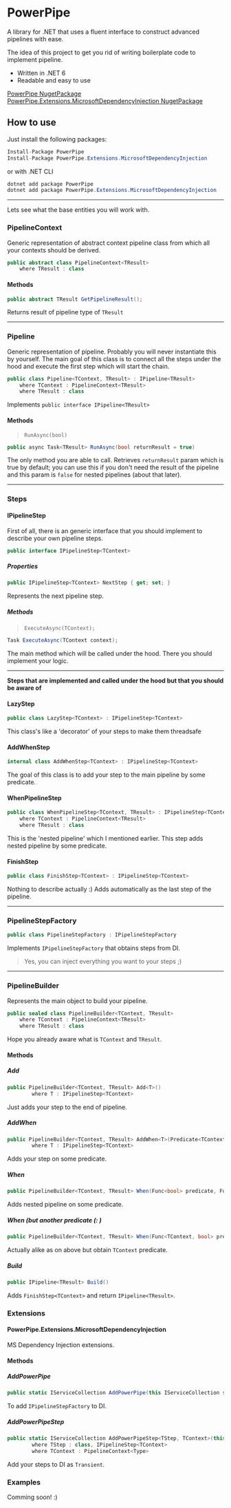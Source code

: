 # PowerPipe
A library for .NET that uses a fluent interface to construct advanced pipelines with ease.

The idea of this project to get you rid of writing boilerplate code to implement pipeline.

- Written in .NET 6
- Readable and easy to use

[PowerPipe NugetPackage](https://www.nuget.org/packages/PowerPipe/ "PowerPipe NugetPackage")
[PowerPipe.Extensions.MicrosoftDependencyInjection NugetPackage](https://www.nuget.org/packages/PowerPipe.Extensions.MicrosoftDependencyInjection/ "PowerPipe.Extensions.MicrosoftDependencyInjection NugetPackage")

## How to use
Just install the following packages:
```csharp
Install-Package PowerPipe
Install-Package PowerPipe.Extensions.MicrosoftDependencyInjection
```
or with .NET CLI
```csharp
dotnet add package PowerPipe
dotnet add package PowerPipe.Extensions.MicrosoftDependencyInjection
```

------------

Lets see what the base entities you will work with.

### PipelineContext
Generic representation of abstract context pipeline class from which all your contexts should be derived.

```csharp
public abstract class PipelineContext<TResult>
	where TResult : class
```

#### Methods
```csharp
public abstract TResult GetPipelineResult();
```
Returns result of pipeline type of `TResult`

------------

### Pipeline
Generic representation of pipeline. Probably you will never instantiate this by yourself. The main goal of this class is to connect all the steps under the hood and execute the first step which will start the chain.
```csharp
public class Pipeline<TContext, TResult> : IPipeline<TResult>
	where TContext : PipelineContext<TResult>
	where TResult : class
```
Implements `public interface IPipeline<TResult>`

#### Methods
> `RunAsync(bool)`

```csharp
public async Task<TResult> RunAsync(bool returnResult = true)
```
The only method you are able to call. Retrieves `returnResult` param which is true by default; you can use this if you don't need the result of the pipeline and this param is `false` for nested pipelines (about that later).

------------

### Steps
#### IPipelineStep
First of all, there is an generic interface that you should implement to describe your own pipeline steps.
```csharp
public interface IPipelineStep<TContext>
```
##### Properties
```csharp
public IPipelineStep<TContext> NextStep { get; set; }
```
Represents the next pipeline step.
##### Methods
> `ExecuteAsync(TContext);`

```csharp
Task ExecuteAsync(TContext context);
```
The main method which will be called under the hood. There you should implement your logic.

------------

**Steps that are implemented and called under the hood but that you should be aware of**

#### LazyStep
```csharp
public class LazyStep<TContext> : IPipelineStep<TContext>
```
This class's like a 'decorator' of your steps to make them threadsafe

#### AddWhenStep
```csharp
internal class AddWhenStep<TContext> : IPipelineStep<TContext>
```
The goal of this class is to add your step to the main pipeline by some predicate.

#### WhenPipelineStep
```csharp
public class WhenPipelineStep<TContext, TResult> : IPipelineStep<TContext>
    where TContext : PipelineContext<TResult>
    where TResult : class
```
This is the 'nested pipeline' which I mentioned earlier. This step adds nested pipeline by some predicate.

#### FinishStep
```csharp
public class FinishStep<TContext> : IPipelineStep<TContext>
```
Nothing to describe actually :) Adds automatically as the last step of the pipeline.

------------

### PipelineStepFactory
```csharp
public class PipelineStepFactory : IPipelineStepFactory
```
Implements `IPipelineStepFactory` that obtains steps from DI.

> Yes, you can inject everything you want to your steps ;)

------------

### PipelineBuilder
Represents the main object to build your pipeline.
```csharp
public sealed class PipelineBuilder<TContext, TResult>
    where TContext : PipelineContext<TResult>
    where TResult : class
```
Hope you already aware what is `TContext` and `TResult`.

#### Methods
##### Add
```csharp
public PipelineBuilder<TContext, TResult> Add<T>()
        where T : IPipelineStep<TContext>
```
Just adds your step to the end of pipeline.

##### AddWhen
```csharp
public PipelineBuilder<TContext, TResult> AddWhen<T>(Predicate<TContext> predicate)
        where T : IPipelineStep<TContext>
```
Adds your step on some predicate.

##### When
```csharp
public PipelineBuilder<TContext, TResult> When(Func<bool> predicate, Func<PipelineBuilder<TContext, TResult>, PipelineBuilder<TContext, TResult>> action)
```
Adds nested pipeline on some predicate.

##### When (but another predicate (: )
```csharp
public PipelineBuilder<TContext, TResult> When(Func<TContext, bool> predicate, Func<PipelineBuilder<TContext, TResult>, PipelineBuilder<TContext, TResult>> action)
```
Actually alike as on above but obtain `TContext` predicate.

##### Build
```csharp
public IPipeline<TResult> Build()
```
Adds `FinishStep<TContext>` and return `IPipeline<TResult>`.

### Extensions
#### PowerPipe.Extensions.MicrosoftDependencyInjection
MS Dependency Injection extensions.

#### Methods
##### AddPowerPipe
```csharp
public static IServiceCollection AddPowerPipe(this IServiceCollection serviceCollection)
```
To add `IPipelineStepFactory` to DI.

##### AddPowerPipeStep
```csharp
public static IServiceCollection AddPowerPipeStep<TStep, TContext>(this IServiceCollection serviceCollection)
        where TStep : class, IPipelineStep<TContext>
        where TContext : PipelineContext<Type>
```
Add your steps to DI as `Transient`.

### Examples
Comming soon! :)
